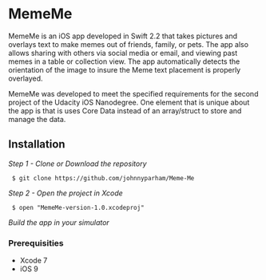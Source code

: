 # MemeMe

MemeMe is an iOS app developed in Swift 2.2 that takes pictures and overlays text to make memes out of friends, family, or pets.  The app also allows sharing with others via social media or email, and viewing past memes in a table or collection view.  The app automatically detects the orientation of the image to insure the Meme text placement is properly overlayed.

MemeMe was developed to meet the specified requirements for the second project of the Udacity iOS Nanodegree.  One element that is unique about the app is that is uses Core Data instead of an array/struct to store and manage the data.

## Installation

*Step 1 - Clone or Download the repository*

` $ git clone https://github.com/johnnyparham/Meme-Me`

*Step 2 - Open the project in Xcode*

` $ open "MemeMe-version-1.0.xcodeproj"`

*Build the app in your simulator*

### Prerequisities

* Xcode 7
* iOS 9

